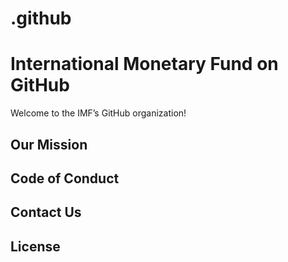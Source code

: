 # .github
# International Monetary Fund on GitHub

Welcome to the IMF’s GitHub organization! 

## Our Mission


## Code of Conduct


## Contact Us

## License



